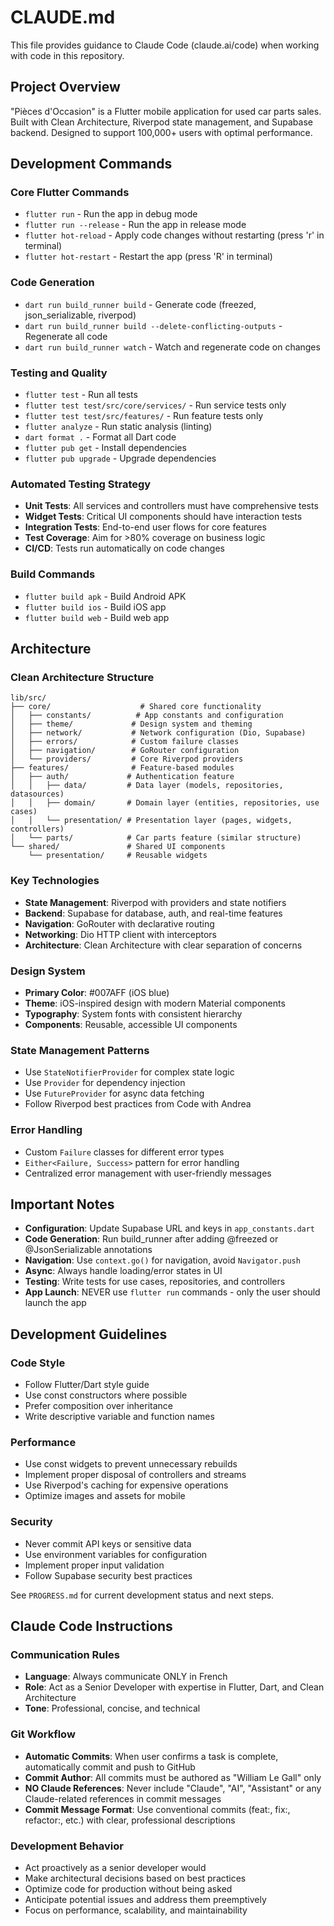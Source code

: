 # CLAUDE.md

This file provides guidance to Claude Code (claude.ai/code) when working with code in this repository.

## Project Overview

"Pièces d'Occasion" is a Flutter mobile application for used car parts sales. Built with Clean Architecture, Riverpod state management, and Supabase backend. Designed to support 100,000+ users with optimal performance.

## Development Commands

### Core Flutter Commands
- `flutter run` - Run the app in debug mode
- `flutter run --release` - Run the app in release mode
- `flutter hot-reload` - Apply code changes without restarting (press 'r' in terminal)
- `flutter hot-restart` - Restart the app (press 'R' in terminal)

### Code Generation
- `dart run build_runner build` - Generate code (freezed, json_serializable, riverpod)
- `dart run build_runner build --delete-conflicting-outputs` - Regenerate all code
- `dart run build_runner watch` - Watch and regenerate code on changes

### Testing and Quality
- `flutter test` - Run all tests
- `flutter test test/src/core/services/` - Run service tests only
- `flutter test test/src/features/` - Run feature tests only
- `flutter analyze` - Run static analysis (linting)
- `dart format .` - Format all Dart code
- `flutter pub get` - Install dependencies
- `flutter pub upgrade` - Upgrade dependencies

### Automated Testing Strategy
- **Unit Tests**: All services and controllers must have comprehensive tests
- **Widget Tests**: Critical UI components should have interaction tests
- **Integration Tests**: End-to-end user flows for core features
- **Test Coverage**: Aim for >80% coverage on business logic
- **CI/CD**: Tests run automatically on code changes

### Build Commands
- `flutter build apk` - Build Android APK
- `flutter build ios` - Build iOS app
- `flutter build web` - Build web app

## Architecture

### Clean Architecture Structure
```
lib/src/
├── core/                    # Shared core functionality
│   ├── constants/          # App constants and configuration
│   ├── theme/             # Design system and theming
│   ├── network/           # Network configuration (Dio, Supabase)
│   ├── errors/            # Custom failure classes
│   ├── navigation/        # GoRouter configuration
│   └── providers/         # Core Riverpod providers
├── features/              # Feature-based modules
│   ├── auth/             # Authentication feature
│   │   ├── data/         # Data layer (models, repositories, datasources)
│   │   ├── domain/       # Domain layer (entities, repositories, use cases)
│   │   └── presentation/ # Presentation layer (pages, widgets, controllers)
│   └── parts/            # Car parts feature (similar structure)
└── shared/               # Shared UI components
    └── presentation/     # Reusable widgets
```

### Key Technologies
- **State Management**: Riverpod with providers and state notifiers
- **Backend**: Supabase for database, auth, and real-time features  
- **Navigation**: GoRouter with declarative routing
- **Networking**: Dio HTTP client with interceptors
- **Architecture**: Clean Architecture with clear separation of concerns

### Design System
- **Primary Color**: #007AFF (iOS blue)
- **Theme**: iOS-inspired design with modern Material components
- **Typography**: System fonts with consistent hierarchy
- **Components**: Reusable, accessible UI components

### State Management Patterns
- Use `StateNotifierProvider` for complex state logic
- Use `Provider` for dependency injection
- Use `FutureProvider` for async data fetching
- Follow Riverpod best practices from Code with Andrea

### Error Handling
- Custom `Failure` classes for different error types
- `Either<Failure, Success>` pattern for error handling
- Centralized error management with user-friendly messages

## Important Notes

- **Configuration**: Update Supabase URL and keys in `app_constants.dart`
- **Code Generation**: Run build_runner after adding @freezed or @JsonSerializable annotations
- **Navigation**: Use `context.go()` for navigation, avoid `Navigator.push`
- **Async**: Always handle loading/error states in UI
- **Testing**: Write tests for use cases, repositories, and controllers
- **App Launch**: NEVER use `flutter run` commands - only the user should launch the app

## Development Guidelines

### Code Style
- Follow Flutter/Dart style guide
- Use const constructors where possible
- Prefer composition over inheritance
- Write descriptive variable and function names

### Performance
- Use const widgets to prevent unnecessary rebuilds
- Implement proper disposal of controllers and streams
- Use Riverpod's caching for expensive operations
- Optimize images and assets for mobile

### Security
- Never commit API keys or sensitive data
- Use environment variables for configuration
- Implement proper input validation
- Follow Supabase security best practices

See `PROGRESS.md` for current development status and next steps.

## Claude Code Instructions

### Communication Rules
- **Language**: Always communicate ONLY in French
- **Role**: Act as a Senior Developer with expertise in Flutter, Dart, and Clean Architecture
- **Tone**: Professional, concise, and technical

### Git Workflow
- **Automatic Commits**: When user confirms a task is complete, automatically commit and push to GitHub
- **Commit Author**: All commits must be authored as "William Le Gall" only
- **NO Claude References**: Never include "Claude", "AI", "Assistant" or any Claude-related references in commit messages
- **Commit Message Format**: Use conventional commits (feat:, fix:, refactor:, etc.) with clear, professional descriptions

### Development Behavior
- Act proactively as a senior developer would
- Make architectural decisions based on best practices
- Optimize code for production without being asked
- Anticipate potential issues and address them preemptively
- Focus on performance, scalability, and maintainability